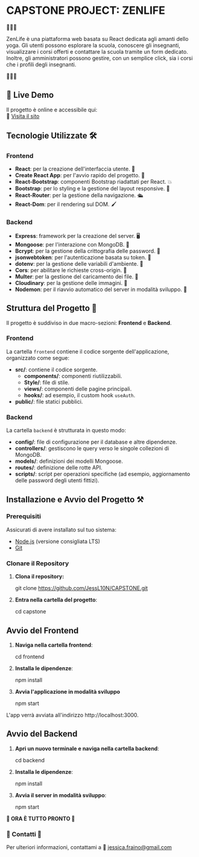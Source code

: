 # CAPSTONE PROJECT: ZENLIFE 

🧘🧘🧘

ZenLife è una piattaforma web basata su React dedicata agli amanti dello yoga. Gli utenti possono esplorare la scuola, conoscere gli insegnanti, visualizzare i corsi offerti e contattare la scuola tramite un form dedicato.
Inoltre, gli amministratori possono gestire, con un semplice click, sia i corsi che i profili degli insegnanti.

🧘🧘🧘

## 🚀 Live Demo

Il progetto è online e accessibile qui:  
🔗 [Visita il sito](https://capstone-jessica-frainos-projects.vercel.app)

## Tecnologie Utilizzate 🛠 

### Frontend

- **React**: per la creazione dell'interfaccia utente. 📃 
- **Create React App**: per l'avvio rapido del progetto. 🚀 
- **React-Bootstrap**: componenti Bootstrap riadattati per React. 💥 
- **Bootstrap**: per lo styling e la gestione del layout responsive. 💓 
- **React-Router**: per la gestione della navigazione. 🛳 
- **React-Dom**: per il rendering sul DOM. 🖌 

### Backend

- **Express**: framework per la creazione del server. 🖥 
- **Mongoose**: per l'interazione con MongoDB. 📣 
- **Bcrypt**: per la gestione della crittografia delle password. 🤫 
- **jsonwebtoken**: per l'autenticazione basata su token. 🧐 
- **dotenv**: per la gestione delle variabili d'ambiente. 🦄 
- **Cors**: per abilitare le richieste cross-origin. 🌵 
- **Multer**: per la gestione del caricamento dei file. 🛫 
- **Cloudinary**: per la gestione delle immagini. 📸 
- **Nodemon**: per il riavvio automatico del server in modalità sviluppo. 🥏 

## Struttura del Progetto 🧩 

Il progetto è suddiviso in due macro-sezioni: **Frontend** e **Backend**.

### Frontend

La cartella `frontend` contiene il codice sorgente dell'applicazione, organizzato come segue:

- **src/**: contiene il codice sorgente.
  - **components/**: componenti riutilizzabili.
  - **Style/**: file di stile.
  - **views/**: componenti delle pagine principali.
  - **hooks/**: ad esempio, il custom hook `useAuth`.
- **public/**: file statici pubblici.

### Backend

La cartella `backend` è strutturata in questo modo:

- **config/**: file di configurazione per il database e altre dipendenze.
- **controllers/**: gestiscono le query verso le singole collezioni di MongoDB.
- **models/**: definizioni dei modelli Mongoose.
- **routes/**: definizione delle rotte API.
- **scripts/**: script per operazioni specifiche (ad esempio, aggiornamento delle password degli utenti fittizi).

## Installazione e Avvio del Progetto ⚒ 

### Prerequisiti

Assicurati di avere installato sul tuo sistema:

- [Node.js](https://nodejs.org/) (versione consigliata LTS)
- [Git](https://git-scm.com/)

### Clonare il Repository

1. **Clona il repository:**

   git clone https://github.com/JessL10N/CAPSTONE.git

2. **Entra nella cartella del progetto**:

   cd capstone

## Avvio del Frontend

1. **Naviga nella cartella frontend**:

   cd frontend

2. **Installa le dipendenze**:

   npm install

3. **Avvia l'applicazione in modalità sviluppo**

   npm start

L'app verrà avviata all'indirizzo http://localhost:3000.

## Avvio del Backend

1. **Apri un nuovo terminale e naviga nella cartella backend**:

   cd backend

2. **Installa le dipendenze**:

   npm install

3. **Avvia il server in modalità sviluppo**:

   npm start

**🥇 ORA È TUTTO PRONTO 🥇**

### 📧 Contatti 📧 

Per ulteriori informazioni, contattami a 📧 jessica.fraino@gmail.com
